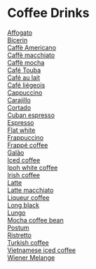 # Coffee Drinks
[Affogato](https://en.wikipedia.org/wiki/Affogato)<br>
[Bicerin](https://en.wikipedia.org/wiki/Bicerin)<br>
[Caffè Americano](https://en.wikipedia.org/wiki/Caff%C3%A8_Americano)<br>
[Caffè macchiato](https://en.wikipedia.org/wiki/Caff%C3%A8_macchiato)<br>
[Caffè mocha](https://en.wikipedia.org/wiki/Caffè_mocha)<br>
[Café Touba](https://en.wikipedia.org/wiki/Caf%C3%A9_Touba)<br>
[Café au lait](https://en.wikipedia.org/wiki/Caf%C3%A9_au_lait)<br>
[Café liégeois](https://en.wikipedia.org/wiki/Caf%C3%A9_li%C3%A9geois)<br>
[Cappuccino](https://en.wikipedia.org/wiki/Cappuccino)<br>
[Carajillo](https://en.wikipedia.org/wiki/Carajillo)<br>
[Cortado](https://en.wikipedia.org/wiki/Cortado)<br>
[Cuban espresso](https://en.wikipedia.org/wiki/Cuban_espresso)<br>
[Espresso](https://en.wikipedia.org/wiki/Espresso)<br>
[Flat white](https://en.wikipedia.org/wiki/Flat_white)<br>
[Frappuccino](https://en.wikipedia.org/wiki/Frappuccino)<br>
[Frappé coffee](https://en.wikipedia.org/wiki/Frapp%C3%A9_coffee)<br>
[Galão](https://en.wikipedia.org/wiki/Gal%C3%A3o)<br>
[Iced coffee](https://en.wikipedia.org/wiki/Iced_coffee)<br>
[Ipoh white coffee](https://en.wikipedia.org/wiki/Ipoh_white_coffee)<br>
[Irish coffee](https://en.wikipedia.org/wiki/Irish_coffee)<br>
[Latte](https://en.wikipedia.org/wiki/Latte)<br>
[Latte macchiato](https://en.wikipedia.org/wiki/Latte_macchiato)<br>
[Liqueur coffee](https://en.wikipedia.org/wiki/Liqueur_coffee)<br>
[Long black](https://en.wikipedia.org/wiki/Long_black)<br>
[Lungo](https://en.wikipedia.org/wiki/Lungo)<br>
[Mocha coffee bean](https://en.wikipedia.org/wiki/Mocha_coffee_bean)<br>
[Postum](https://en.wikipedia.org/wiki/Postum)<br>
[Ristretto](https://en.wikipedia.org/wiki/Ristretto)<br>
[Turkish coffee](https://en.wikipedia.org/wiki/Turkish_coffee)<br>
[Vietnamese iced coffee](https://en.wikipedia.org/wiki/Vietnamese_iced_coffee)<br>
[Wiener Melange](https://en.wikipedia.org/wiki/Wiener_Melange)<br>
